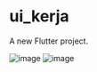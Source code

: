 # ui_kerja

A new Flutter project.

![image](https://github.com/RonwasHere/ui_kerja/assets/97945445/a0e22dd2-4f6c-4184-ac2c-8750dc3de904)
![image](https://github.com/RonwasHere/ui_kerja/assets/97945445/b7438b78-ee1e-4db3-9f2f-c3dd6dfb2502)





